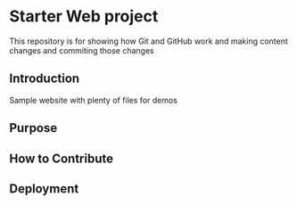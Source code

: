 # Starter Web project

This repository is for showing how Git and GitHub work
and making content changes and commiting those changes

## Introduction

Sample website with plenty of files for demos

## Purpose


## How to Contribute


## Deployment